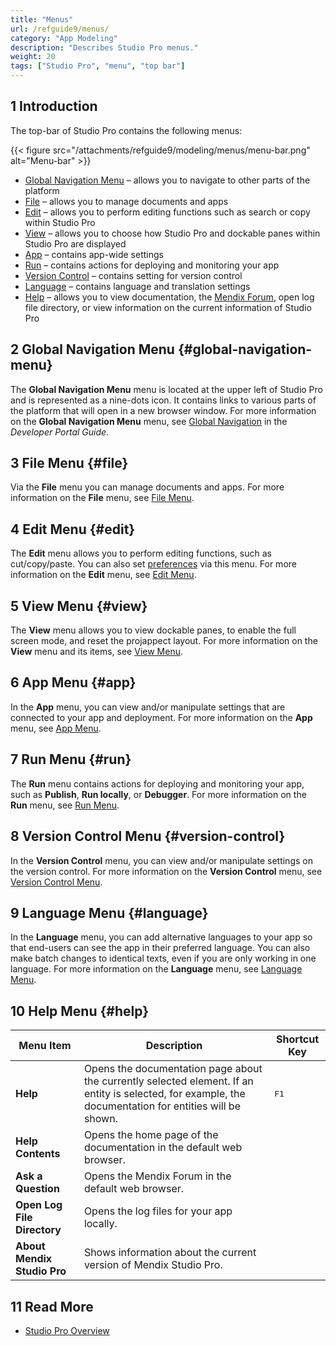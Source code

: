 ```yaml
---
title: "Menus"
url: /refguide9/menus/
category: "App Modeling"
description: "Describes Studio Pro menus."
weight: 20
tags: ["Studio Pro", "menu", "top bar"]
---
```


## 1 Introduction

The top-bar of Studio Pro contains the following menus:

{{< figure src="/attachments/refguide9/modeling/menus/menu-bar.png" alt="Menu-bar" >}}

* [Global Navigation Menu](#global-navigation-menu) – allows you to navigate to other parts of the platform
* [File](#file) – allows you to manage documents and apps
* [Edit](#edit) – allows you to perform editing functions such as search or copy within Studio Pro
* [View](#view) – allows you to choose how Studio Pro and dockable panes within Studio Pro are displayed
* [App](#app) – contains app-wide settings
* [Run](#run) – contains actions for deploying and monitoring your app 
* [Version Control](#version-control) – contains setting for version control
* [Language](#language) – contains language and translation settings
* [Help](#help)  – allows you to view documentation, the [Mendix Forum](https://forum.mendixcloud.com/p/questions), open log file directory, or view information on  the current information of Studio Pro

## 2 Global Navigation Menu {#global-navigation-menu}

The **Global Navigation Menu** menu is located at the upper left of Studio Pro and is represented as a nine-dots icon. It contains links to various parts of the platform that will open in a new browser window. For more information on the **Global Navigation Menu** menu, see [Global Navigation](/developerportal/global-navigation/) in the *Developer Portal Guide*.

## 3 File Menu {#file}

Via the **File** menu you can manage documents and apps. For more information on the **File** menu, see [File Menu](/refguide9/file-menu/).

## 4 Edit Menu {#edit}

The **Edit** menu allows you to perform editing functions, such as cut/copy/paste. You can also set [preferences](/refguide9/preferences-dialog/) via this menu. For more information on the **Edit** menu, see [Edit Menu](/refguide9/edit-menu/).

## 5 View Menu {#view}

The **View** menu allows you to view dockable panes, to enable the full screen mode, and reset the projappect layout. For more information on the **View** menu and its items, see [View Menu](/refguide9/view-menu/).

## 6 App Menu {#app}

In the **App** menu, you can view and/or manipulate settings that are connected to your app and deployment. For more information on the **App** menu, see [App Menu](/refguide9/app-menu/).

## 7 Run Menu {#run}

The **Run** menu contains actions for deploying and monitoring your app, such as **Publish**, **Run locally**, or **Debugger**. For more information on the **Run** menu, see [Run Menu](/refguide9/run-menu/). 

## 8 Version Control Menu {#version-control}

In the **Version Control** menu, you can view and/or manipulate settings on the version control. For more information on the **Version Control** menu, see [Version Control Menu](/refguide9/version-control-menu/).

## 9 Language Menu {#language}

In the **Language** menu, you can add alternative languages to your app so that end-users can see the app in their preferred language. You can also make batch changes to identical texts, even if you are only working in one language. For more information on the **Language** menu, see [Language Menu](/refguide9/translatable-texts/).

## 10 Help Menu {#help}

| Menu Item | Description | Shortcut Key |
| --- | --- | --- |
| **Help** | Opens the documentation page about the currently selected element. If an entity is selected, for example, the documentation for entities will be shown. | <kbd>F1</kbd> |
| **Help Contents** | Opens the home page of the documentation in the default web browser. |   |
| **Ask a Question** | Opens the Mendix Forum in the default web browser. |   |
| **Open Log File Directory** | Opens the log files for your app locally. |   |
| **About Mendix Studio Pro** | Shows information about the current version of Mendix Studio Pro. |   |

## 11 Read More

* [Studio Pro Overview](/refguide9/studio-pro-overview/)
